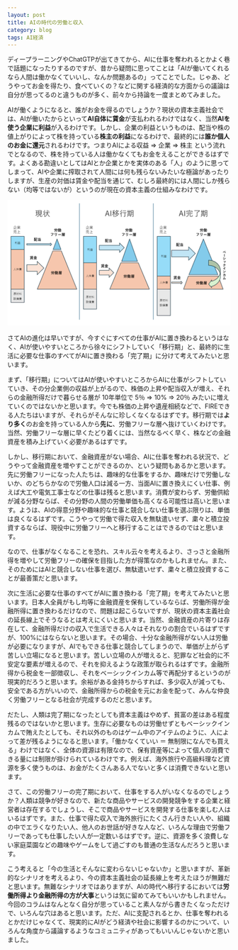 ```yaml
---
layout: post
title: AIの時代の労働と収入
category: blog
tags: AI経済
---
```



ディープラーニングやChatGTPが出てきてから、AIに仕事を奪われるとかよく巷で話題になったりするのですが、昔から疑問に思ってことは「AIが働いてくれるなら人間は働かなくていいし、なんか問題あるの」ってことでした。じゃあ、どうやってお金を得たり、食べていくの？などに関する経済的な方面からの議論は自分が思ってるのと違うものが多く、前々から持論を一度まとめてみました。

AIが働くようになると、誰がお金を得るのでしょうか？現状の資本主義社会では、AIが働いたからといって**AI自体に賃金**が支払われるわけではなく、当然**AIを使う企業に利益**が入るわけです。しかし、企業の利益というものは、配当や株の値上がりによって株を持っている**株主の利益**になるわけで、最終的には**誰か個人のお金に還元**されるわけです。つまりAIによる収益 ⇒ 企業 ⇒ 株主 という流れでとなるので、株を持っている人は働かなくてもお金をえることができるはずです。よくある勘違いとしてはAIとか企業とかを実体のある「人」のように思ってしまって、AIや企業に搾取されて人間には何も残らないみたいな極論があったりしますが、生産の対価は賃金や配当を通じて、むしろ最終的には人間にしか残らない（均等ではないが）というのが現在の資本主義の仕組みなわけです。

![imgae](/images/20250502-1.png)

さてAIの進化は早いですが、今すぐにすべての仕事がAIに置き換わるというはなく、AIが使いやすいところから徐々にシフトしていく「移行期」と、最終的に生活に必要な仕事のすべてがAIに置き換わる「完了期」に分けて考えてみたいと思います。

まず、「移行期」についてはAIが使いやすいところからAIに仕事がシフトしていていき、その分企業側の収益が上がるので、株価の上昇や配当収入が増え、それらの金融所得だけで暮らせる層が 10年単位で 5％ ⇒ 10% ⇒ 20％ みたいに増えていくのではないかと思います。今でも株価の上昇や遺産相続などで、FIREできる人たちはいますが、それらがそんなに珍しくなくなるはずです。移行期では**より多く**のお金を持っている人から**先に**、労働フリーな層へ抜けていくわけです。当然、労働フリーな層に早くたどり着くには、当然なるべく早く、株などの金融資産を積み上げていく必要があるはずです。

しかし、移行期において、金融資産がない場合、AIに仕事を奪われる状況で、どうやって金融資産を増やすことができるのか、という疑問もあるかと思います。先に労働フリーになった人たちは、趣味的な仕事をするか、趣味だけで労働しないか、のどちらかなので労働人口は減る一方、当面AIに置き換えにくい仕事、例えば大工や電気工事士などの仕事は残ると思います。消費が変わらず、労働供給が減る分野ならば、その分野の人間の労働単価も高くなる可能性は高いと思います。ようは、AIの得意分野や趣味的な仕事と競合しない仕事を選ぶ限りは、単価は良くなるはずです。こうやって労働で得た収入を無駄遣いせず、粛々と積立投資するならば、現役中に労働フリーへと移行することはできるのではと思います。

なので、仕事がなくなることを恐れ、スキル云々を考えるより、さっさと金融所得を増やして労働フリーの確保を目指した方が得策なのかもしれません。また、そのためにはAIと競合しない仕事を選び、無駄遣いせず、粛々と積立投資することが最善策だと思います。

次に生活に必要な仕事のすべてがAIに置き換わる「完了期」を考えてみたいと思います。日本人全員がもし均等に金融資産を保有しているならば、労働所得が金融所得に置き換わるだけなので、問題は起こらないですが、現状の資本主義社会の延長線上でそうなるとは考えにくいと思います。当然、金融資産の片寄りは存在して、金融所得だけの収入で生活できる人々はそれなりの割合でいるはずですが、100%にはならないと思います。その場合、十分な金融所得がない人は労働が必要になりますが、AIでもできる仕事と競合してしまうので、単価が上がらず苦しい立場になると思います。苦しい立場の人が増えると、犯罪など社会的に不安定な要素が増えるので、それを抑えるような政策が取られるはずです。金融所得から税金を一部徴収し、それをベーシックインカム等で再配分するというのが現実的だろうと思います。余裕がある金持ちからすれば、多少収入が減っても、安全である方がいいので、金融所得からの税金を元にお金を配って、みんな仲良く労働フリーとなる社会が完成するのだと思います。

だたし、人類は完了期になったとしても資本主義はやめず、貧富の差はある程度残るのではないかと思います。生存に必要なものは労働せずともベーシックインカムで賄えたとしても、それ以外のものはゲーム中のアイテムのように、人によって差が残るようになると思います。「働かなくていい ＝ 無制限になんでも買える」わけではなく、全体の資源は有限なので、保有資産等によって個人の消費できる量には制限が掛けられているわけです。例えば、海外旅行や高級料理など資源を多く使うものは、お金がたくさんある人でないと多くは消費できないと思います。

さて、この労働フリーの完了期において、仕事をする人がいなくなるのでしょうか？人類は競争が好きなので、新たな商品やサービスの開発競争をする企業と経営者は存在するでしょうし、そこで商品やサービスを開発する仕事を楽しむ人はいるはずです。また、仕事で得た収入で海外旅行にたくさん行きたい人や、組織の中でエラくなりたい人、他人のお世話が好きな人など、いろんな理由で労働フリーであっても仕事したい人が一定数いるはずです。逆に、資源を多く浪費しない家庭菜園などの趣味やゲームをして過ごすのも普通の生活なんだろうと思います。

こう考えると「今の生活とそんなに変わらないじゃないか」と思いますが、革新的なシナリオを考えるより、今の資本主義社会の延長線上を考えたほうが無難だと思います。無難なシナリオではありますが、AIの時代へ移行するにおいては**労働所得より金融所得の方が大事**というは気に留めてみてもいいかもしれません。今回のコラムはなんとなく自分が思っていること素人ながら書きたくなっただけで、いろんな穴はあると思います。ただ、AIに支配されるとか、仕事を奪われるとかだけじゃなくて、現実的にAIがどう経済や社会に影響するのかについて、いろんな角度から議論するようなコミュニティがあってもいいんじゃないかと思いました。












